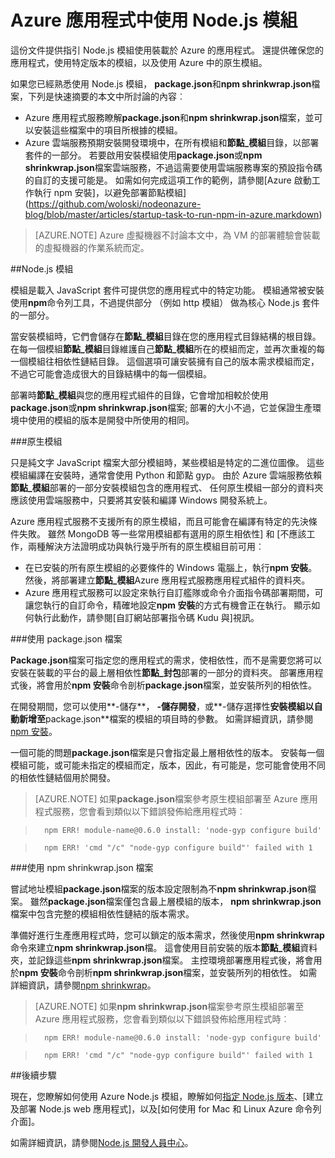 <properties
    pageTitle="使用 Node.js 模組"
    description="瞭解如何使用 Azure 應用程式服務或雲端服務時，使用 Node.js 模組。"
    services=""
    documentationCenter="nodejs"
    authors="rmcmurray"
    manager="wpickett"
    editor=""/>

<tags
    ms.service="multiple"
    ms.workload="na"
    ms.tgt_pltfrm="na"
    ms.devlang="nodejs"
    ms.topic="article"
    ms.date="08/11/2016"
    ms.author="robmcm"/>


# <a name="using-nodejs-modules-with-azure-applications"></a>Azure 應用程式中使用 Node.js 模組

這份文件提供指引 Node.js 模組使用裝載於 Azure 的應用程式。 還提供確保您的應用程式，使用特定版本的模組，以及使用 Azure 中的原生模組。

如果您已經熟悉使用 Node.js 模組， **package.json**和**npm shrinkwrap.json**檔案，下列是快速摘要的本文中所討論的內容︰

* Azure 應用程式服務瞭解**package.json**和**npm shrinkwrap.json**檔案，並可以安裝這些檔案中的項目所根據的模組。
* Azure 雲端服務預期安裝開發環境中，在所有模組和**節點\_模組**目錄，以部署套件的一部分。 若要啟用安裝模組使用**package.json**或**npm shrinkwrap.json**檔案雲端服務，不過這需要使用雲端服務專案的預設指令碼的自訂的支援可能是。 如需如何完成這項工作的範例，請參閱[Azure 啟動工作執行 npm 安裝]，以避免部署節點模組](https://github.com/woloski/nodeonazure-blog/blob/master/articles/startup-task-to-run-npm-in-azure.markdown)

> [AZURE.NOTE] Azure 虛擬機器不討論本文中，為 VM 的部署體驗會裝載的虛擬機器的作業系統而定。

##<a name="nodejs-modules"></a>Node.js 模組

模組是載入 JavaScript 套件可提供您的應用程式中的特定功能。 模組通常被安裝使用**npm**命令列工具，不過提供部分 （例如 http 模組） 做為核心 Node.js 套件的一部分。

當安裝模組時，它們會儲存在**節點\_模組**目錄在您的應用程式目錄結構的根目錄。 在每一個模組**節點\_模組**目錄維護自己**節點\_模組**所在的模組而定，並再次重複的每一個模組往相依性鏈結目錄。 這個選項可讓安裝擁有自己的版本需求模組而定，不過它可能會造成很大的目錄結構中的每一個模組。

部署時**節點\_模組**與您的應用程式組件的目錄，它會增加相較於使用**package.json**或**npm shrinkwrap.json**檔案; 部署的大小不過，它並保證生產環境中使用的模組的版本是開發中所使用的相同。

###<a name="native-modules"></a>原生模組

只是純文字 JavaScript 檔案大部分模組時，某些模組是特定的二進位圖像。 這些模組編譯在安裝時，通常會使用 Python 和節點 gyp。 由於 Azure 雲端服務依賴**節點\_模組**部署的一部分安裝模組包含的應用程式、 任何原生模組一部分的資料夾應該使用雲端服務中，只要將其安裝和編譯 Windows 開發系統上。

Azure 應用程式服務不支援所有的原生模組，而且可能會在編譯有特定的先決條件失敗。 雖然 MongoDB 等一些常用模組都有選用的原生相依性] 和 [不應該工作，兩種解決方法證明成功與執行幾乎所有的原生模組目前可用︰

* 在已安裝的所有原生模組的必要條件的 Windows 電腦上，執行**npm 安裝**。 然後，將部署建立**節點\_模組**Azure 應用程式服務應用程式組件的資料夾。
* Azure 應用程式服務可以設定來執行自訂艦隊或命令介面指令碼部署期間，可讓您執行的自訂命令，精確地設定**npm 安裝**的方式有機會正在執行。 顯示如何執行此動作，請參閱[自訂網站部署指令碼 Kudu 與]視訊。

###<a name="using-a-packagejson-file"></a>使用 package.json 檔案

**Package.json**檔案可指定您的應用程式的需求，使相依性，而不是需要您將可以安裝在裝載的平台的最上層相依性**節點\_封包**部署的一部分的資料夾。 部署應用程式後，將會用於**npm 安裝**命令剖析**package.json**檔案，並安裝所列的相依性。

在開發期間，您可以使用**-儲存**， **-儲存開發**，或**-儲存選擇性**安裝模組以自動新增至**package.json**檔案的模組的項目時的參數。 如需詳細資訊，請參閱[npm 安裝](https://docs.npmjs.com/cli/install)。

一個可能的問題**package.json**檔案是只會指定最上層相依性的版本。 安裝每一個模組可能，或可能未指定的模組而定，版本，因此，有可能是，您可能會使用不同的相依性鏈結個用於開發。

> [AZURE.NOTE]
> 如果<b>package.json</b>檔案參考原生模組部署至 Azure 應用程式服務，您會看到類似以下錯誤發佈給應用程式時︰

>       npm ERR! module-name@0.6.0 install: 'node-gyp configure build'

>       npm ERR! 'cmd "/c" "node-gyp configure build"' failed with 1


###<a name="using-a-npm-shrinkwrapjson-file"></a>使用 npm shrinkwrap.json 檔案

嘗試地址模組**package.json**檔案的版本設定限制為不**npm shrinkwrap.json**檔案。 雖然**package.json**檔案僅包含最上層模組的版本， **npm shrinkwrap.json**檔案中包含完整的模組相依性鏈結的版本需求。

準備好進行生產應用程式時，您可以鎖定的版本需求，然後使用**npm shrinkwrap**命令來建立**npm shrinkwrap.json**檔。 這會使用目前安裝的版本**節點\_模組**資料夾，並記錄這些**npm shrinkwrap.json**檔案。 主控環境部署應用程式後，將會用於**npm 安裝**命令剖析**npm shrinkwrap.json**檔案，並安裝所列的相依性。 如需詳細資訊，請參閱[npm shrinkwrap](https://docs.npmjs.com/cli/shrinkwrap)。

> [AZURE.NOTE]
>如果<b>npm shrinkwrap.json</b>檔案參考原生模組部署至 Azure 應用程式服務，您會看到類似以下錯誤發佈給應用程式時︰

>       npm ERR! module-name@0.6.0 install: 'node-gyp configure build'

>       npm ERR! 'cmd "/c" "node-gyp configure build"' failed with 1


##<a name="next-steps"></a>後續步驟

現在，您瞭解如何使用 Azure Node.js 模組，瞭解如何[指定 Node.js 版本]、[建立及部署 Node.js web 應用程式]，以及[如何使用 for Mac 和 Linux Azure 命令列介面]。

如需詳細資訊，請參閱[Node.js 開發人員中心](/develop/nodejs/)。

[指定 Node.js 版本]: nodejs-specify-node-version-azure-apps.md
[如何使用 Azure 命令列介面 for Mac 和 Linux]: xplat-cli-install.md
[建立並部署 Node.js web 應用程式]: web-sites-nodejs-develop-deploy-mac.md
[Node.js Web Application with Storage on MongoDB (MongoLab)]: store-mongolab-web-sites-nodejs-store-data-mongodb.md
[Build and deploy a Node.js application to an Azure Cloud Service]: cloud-services-nodejs-develop-deploy-app.md
[自訂網站與 Kudu 的部署指令碼]: /documentation/videos/custom-web-site-deployment-scripts-with-kudu/
